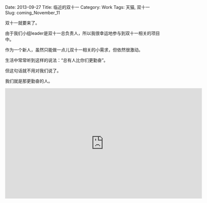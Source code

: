 Date: 2013-09-27
Title: 临近的双十一
Category: Work
Tags: 天猫, 双十一
Slug: coming_November_11

双十一就要来了。

由于我们小组leader是双十一总负责人，所以我很幸运地参与到双十一相关的项目中。

作为一个新人，虽然只能做一点儿双十一相关的小需求，但依然很激动。

生活中常常听到这样的说法：“总有人比你们更勤奋”。

但这句话就不用对我们说了。

我们就是那更勤奋的人。

<iframe height=360 width=640 src="http://vodcdn.video.taobao.com/player/ugc/tb_ugc_pieces_core_player_loader.swf?version=1.0.20130926&vid=10653872&uid=1067522205&p=1&t=1&rid=&random=6666&autoplay=false" frameborder=0 quality="best" allowfullscreen></iframe>